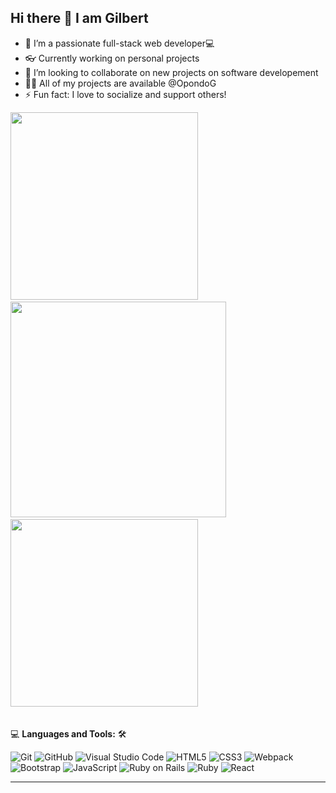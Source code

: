 
## Hi there 👋 I am Gilbert

- 🔭 I’m a passionate full-stack web developer💻
- 👓 Currently working on personal projects
- 👯 I’m looking to collaborate on new projects on software developement
- 👨‍💻 All of my projects are available @OpondoG
- ⚡ Fun fact: I love to socialize and support others!
  <br>

<div float="right" > 
  <img width="300" src="https://github-readme-stats.vercel.app/api?username=OpondoG&show_icons=true&theme=tokyonight"/> &nbsp;
  <img width="345" src="http://github-readme-streak-stats.herokuapp.com?user=OpondoG&theme=tokyonight&date_format=M%20j%5B%2C%20Y%5D"/> &nbsp;
  <img width="300" src="https://github-readme-stats.vercel.app/api/top-langs?username=OpondoG&show_icons=true&locale=en&layout=compact&theme=tokyonight"/> &nbsp;
</div>
<br>

💻 **Languages and Tools:** 🛠️<br>

![Git](https://img.shields.io/badge/-Git-000000?style=flat&logo=git&logoColor=F05032&labelColor=ffffff)
![GitHub](https://img.shields.io/badge/-GitHub-000000?style=flat&logo=github&logoColor=000000&labelColor=ffffff)
![Visual Studio Code](https://img.shields.io/badge/-VSCode-000000?style=flat&logo=visual-studio-code&labelColor=007ACC)
![HTML5](https://img.shields.io/badge/-HTML5-000000?style=flat&logo=html5&logoColor=ffffff&labelColor=E34F26)
![CSS3](https://img.shields.io/badge/-CSS3-000000?style=flat&logo=css3&logoColor=ffffff&labelColor=1572B6)
![Webpack](https://img.shields.io/badge/-Webpack-000000?style=flat&logo=webpack)
![Bootstrap](https://img.shields.io/badge/-Bootstrap-000000?style=flat&logo=bootstrap&logoColor=ffffff&labelColor=563D7C)
![JavaScript](https://img.shields.io/badge/-JavaScript-000000?style=flat&logo=javascript)
![Ruby on Rails](https://img.shields.io/badge/Ruby_on_Rails-000000?style=flat&logo=ruby-on-rails&logoColor=white)
![Ruby](https://img.shields.io/badge/Ruby-000000?style=flat&logo=ruby&logoColor=white)
![React](https://img.shields.io/badge/-React-000000?style=flat&logo=react)

---
